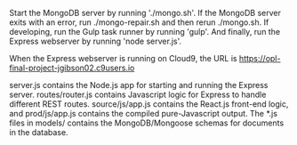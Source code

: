 Start the MongoDB server by running './mongo.sh'. If the MongoDB server exits with an error, run ./mongo-repair.sh and then rerun ./mongo.sh.
If developing, run the Gulp task runner by running 'gulp'.
And finally, run the Express webserver by running 'node server.js'.

When the Express webserver is running on Cloud9, the URL is https://opl-final-project-jgibson02.c9users.io

server.js contains the Node.js app for starting and running the Express server.
routes/router.js contains Javascript logic for Express to handle different REST routes.
source/js/app.js contains the React.js front-end logic, and prod/js/app.js contains the compiled pure-Javascript output.
The *.js files in models/ contains the MongoDB/Mongoose schemas for documents in the database.